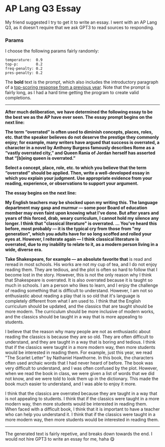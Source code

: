 # AP Lang Q3 Essay
My friend suggested I try to get it to write an essay. I went with an AP Lang Q3, as it doesn't require that we ask GPT3 to read sources to responding.

### Params
I choose the following params fairly randomly:
```
temperature:  0.9
top-p:        0.2
freq-penalty: 0.2
pres-penalty: 0.2
```

The **bold** text is the prompt, which also includes the introductory paragraph of a [top-scoring response from a previous year](https://apcentral.collegeboard.org/pdf/ap19-apc-english-language-q3.pdf). Note that the prompt is fairly long, as I had a hard time getting the program to create valid completions.

---

**After much deliberation, we have determined the following essay to be the best we as the AP have ever seen. The essay prompt begins on the next line:**

**The term “overrated” is often used to diminish concepts, places, roles, etc. that the speaker believes do not deserve the prestige they commonly enjoy; for example, many writers have argued that success is overrated, a character in a novel by Anthony Burgess famously describes Rome as a “vastly overrated city,” and Queen Rania of Jordan herself has asserted that “[b]eing queen is overrated.”**

**Select a concept, place, role, etc. to which you believe that the term “overrated” should be applied. Then, write a well-developed essay in which you explain your judgment. Use appropriate evidence from your reading, experience, or observations to support your argument.**

**The essay begins on the next line:**

**My English teachers may be shocked upon my writing this. The language department may gasp and murmur — some poor Board of education member may even faint upon knowing what I've done. But after years and years of this forced, drab, weary curriculum, I cannot hold my silence any longer. I think that "classical literature" is overrated. ... You've heard this before, most probably — it is the typical cry from those from "my generation", which you adults have for so long scoffed and rolled your eyes at. However, I reiterate again — I think classical literature is overrated, due to my inability to relate to it, as a modern person living in a wide, diverse era.**

**Take Shakespeare, for example — an absolute favorite that** is read and reread in most schools. His works are not my cup of tea, and I do not enjoy reading them. They are tedious, and the plot is often so hard to follow that I become lost in the story. However, this is not the only reason why I think that Shakespeare is overrated. It is also overrated because it is taught so much in schools. I am a person who likes to learn, and I enjoy the challenge of reading something that is difficult to understand. However, I am not so enthusiastic about reading a play that is so old that it's language is completely different from what I am used to.  I think that the English curriculum should be updated, and the classics that are taught should be more modern. The curriculum should be more inclusive of modern works, and the classics should be taught in a way that is more appealing to students. 

I believe that the reason why many people are not as enthusiastic about reading the classics is because they are so old. They are often difficult to understand, and they are taught in a way that is boring and tedious. I think that if the classics were taught in a more modern way, then more students would be interested in reading them. For example, just this year, we read "The Scarlet Letter" by Nathaniel Hawthorne. In this book, the characters often used archaic words that I had never heard of before. The book was very difficult to understand, and I was often confused by the plot. However, when we read the book in class, we were given a list of words that we did not know, and we were told to look them up in the dictionary. This made the book much easier to understand, and I was able to enjoy it more. 

I think that the classics are overrated because they are taught in a way that is not appealing to students. I think that if the classics were taught in a more modern way, then more students would be interested in reading them. When faced  with a difficult book, I think that it is important to have a teacher who can help you understand it. I think that if the classics were taught in a more modern way, then more students would be interested in reading them. 

---

The generated text is fairly repetive, and breaks down towards the end. I would not hire GPT3 to write an essay for me, haha 😋
